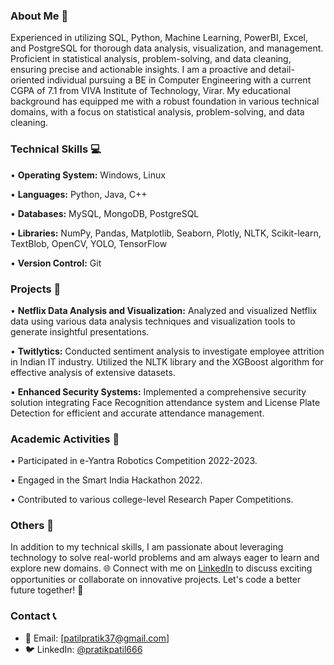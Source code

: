 ### About Me 📝

Experienced in utilizing SQL, Python, Machine Learning, PowerBI, Excel, and PostgreSQL for thorough data analysis, visualization, and management. Proficient in statistical analysis, problem-solving, and data cleaning, ensuring precise and actionable insights. I am a proactive and detail-oriented individual pursuing a BE in Computer Engineering with a current CGPA of 7.1 from VIVA Institute of Technology, Virar. My educational background has equipped me with a robust foundation in various technical domains, with a focus on statistical analysis, problem-solving, and data cleaning.

### Technical Skills 💻

• **Operating System:** Windows, Linux

• **Languages:** Python, Java, C++

• **Databases:** MySQL, MongoDB, PostgreSQL

• **Libraries:** NumPy, Pandas, Matplotlib, Seaborn, Plotly, NLTK, Scikit-learn, TextBlob, OpenCV, YOLO, TensorFlow

• **Version Control:** Git

### Projects 🚀

• **Netflix Data Analysis and Visualization:** 
Analyzed and visualized Netflix data using various data analysis techniques and visualization tools to generate insightful presentations.

• **Twitlytics:** 
Conducted sentiment analysis to investigate employee attrition in Indian IT industry. Utilized the NLTK library and the XGBoost algorithm for effective analysis of extensive datasets.

• **Enhanced Security Systems:** 
Implemented a comprehensive security solution integrating Face Recognition attendance system and License Plate Detection for efficient and accurate attendance management.

### Academic Activities 🤝

• Participated in e-Yantra Robotics Competition 2022-2023.

• Engaged in the Smart India Hackathon 2022.

• Contributed to various college-level Research Paper Competitions.

### Others 🌟

In addition to my technical skills, I am passionate about leveraging technology to solve real-world problems and am always eager to learn and explore new domains. 🌐 Connect with me on [LinkedIn](www.linkedin.com/in/patilpratik37) to discuss exciting opportunities or collaborate on innovative projects. Let's code a better future together! 🚀

### Contact 📞

- 📧 Email: [patilpratik37@gmail.com]
- 🐦 LinkedIn: [@pratikpatil666](www.linkedin.com/in/patilpratik37)
